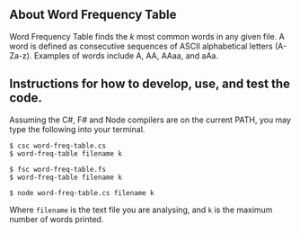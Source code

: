 ## About Word Frequency Table

Word Frequency Table finds the _k_ most common words in any given file. A word is defined as consecutive sequences of ASCII alphabetical letters (A-Za-z). Examples of words include A, AA, AAaa, and aAa.

## Instructions for how to develop, use, and test the code.

Assuming the C\#, F\# and Node compilers are on the current PATH, you may type the following into your terminal.
```
$ csc word-freq-table.cs
$ word-freq-table filename k
```
```
$ fsc word-freq-table.fs
$ word-freq-table filename k
```
```
$ node word-freq-table.cs filename k
```
Where `filename` is the text file you are analysing, and `k` is the maximum number of words printed.
